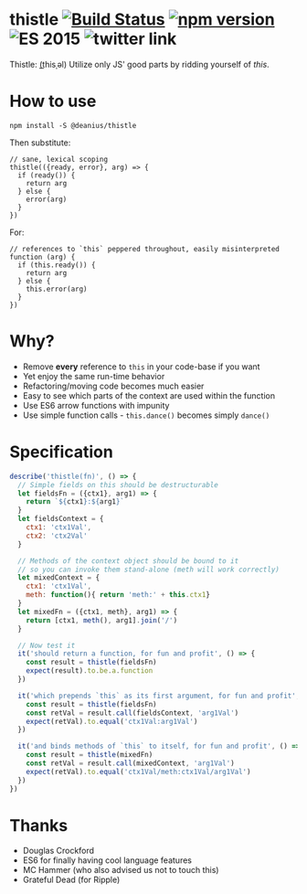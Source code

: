 # thistle [![Build Status](https://img.shields.io/travis/deanius/thistle.svg)](https://travis-ci.org/deanius/thistle) [![npm version](https://badge.fury.io/js/%40deanius%2Fthistle.svg)](https://badge.fury.io/js/%40deanius%2Fthistle) ![ES 2015](https://img.shields.io/badge/ES-2015-brightgreen.svg) ![twitter link](https://img.shields.io/badge/twitter-@deaniusaur-55acee.svg)
Thistle: (t͟hisˌəl) Utilize only JS' good parts by ridding yourself of _this_.



# How to use

`npm install -S @deanius/thistle`

Then substitute:

```
// sane, lexical scoping
thistle(({ready, error}, arg) => {
  if (ready()) {
    return arg
  } else {
    error(arg)
  }
})
```

For: 

```
// references to `this` peppered throughout, easily misinterpreted
function (arg) {
  if (this.ready()) {
    return arg
  } else {
    this.error(arg)
  }
})
```

# Why?

* Remove **every** reference to `this` in your code-base if you want
* Yet enjoy the same run-time behavior
* Refactoring/moving code becomes much easier
* Easy to see which parts of the context are used within the function
* Use ES6 arrow functions with impunity
* Use simple function calls - `this.dance()` becomes simply `dance()` 

# Specification

```js
describe('thistle(fn)', () => {
  // Simple fields on this should be destructurable
  let fieldsFn = ({ctx1}, arg1) => {
    return `${ctx1}:${arg1}`
  } 
  let fieldsContext = {
    ctx1: 'ctx1Val',
    ctx2: 'ctx2Val'
  }

  // Methods of the context object should be bound to it 
  // so you can invoke them stand-alone (meth will work correctly)
  let mixedContext = {
    ctx1: 'ctx1Val',
    meth: function(){ return 'meth:' + this.ctx1}
  }
  let mixedFn = ({ctx1, meth}, arg1) => {
    return [ctx1, meth(), arg1].join('/')
  }

  // Now test it
  it('should return a function, for fun and profit', () => {
    const result = thistle(fieldsFn)
    expect(result).to.be.a.function
  })

  it('which prepends `this` as its first argument, for fun and profit', () => {
    const result = thistle(fieldsFn)
    const retVal = result.call(fieldsContext, 'arg1Val')
    expect(retVal).to.equal('ctx1Val:arg1Val')
  })

  it('and binds methods of `this` to itself, for fun and profit', () => {
    const result = thistle(mixedFn)
    const retVal = result.call(mixedContext, 'arg1Val')
    expect(retVal).to.equal('ctx1Val/meth:ctx1Val/arg1Val')
  })
})
```

# Thanks

- Douglas Crockford
- ES6 for finally having cool language features
- MC Hammer (who also advised us not to touch this)
- Grateful Dead (for Ripple)
